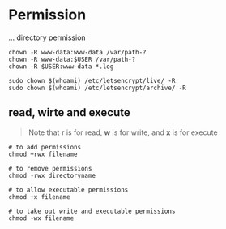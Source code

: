 # Permission

... directory permission

```shell
chown -R www-data:www-data /var/path-?
chown -R www-data:$USER /var/path-?
chown -R $USER:www-data *.log
```

```shell
sudo chown $(whoami) /etc/letsencrypt/live/ -R
sudo chown $(whoami) /etc/letsencrypt/archive/ -R
```

## read, wirte and execute

> Note that **r** is for read, **w** is for write, and **x** is for execute

```shell
# to add permissions
chmod +rwx filename

# to remove permissions
chmod -rwx directoryname

# to allow executable permissions
chmod +x filename

# to take out write and executable permissions
chmod -wx filename
